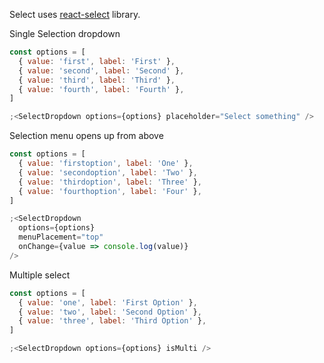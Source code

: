 Select uses [react-select](https://react-select.com) library.

Single Selection dropdown

```js
const options = [
  { value: 'first', label: 'First' },
  { value: 'second', label: 'Second' },
  { value: 'third', label: 'Third' },
  { value: 'fourth', label: 'Fourth' },
]

;<SelectDropdown options={options} placeholder="Select something" />
```

Selection menu opens up from above

```js
const options = [
  { value: 'firstoption', label: 'One' },
  { value: 'secondoption', label: 'Two' },
  { value: 'thirdoption', label: 'Three' },
  { value: 'fourthoption', label: 'Four' },
]

;<SelectDropdown
  options={options}
  menuPlacement="top"
  onChange={value => console.log(value)}
/>
```

Multiple select

```js
const options = [
  { value: 'one', label: 'First Option' },
  { value: 'two', label: 'Second Option' },
  { value: 'three', label: 'Third Option' },
]

;<SelectDropdown options={options} isMulti />
```
